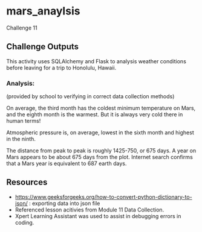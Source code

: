 # mars_anaylsis
Challenge 11

## Challenge Outputs
This activity uses SQLAlchemy and Flask to analysis weather conditions before leaving for a trip to Honolulu, Hawaii.

### Analysis:
(provided by school to verifying in correct data collection methods)

On average, the third month has the coldest minimum temperature on Mars, and the eighth month is the warmest. But it is always very cold there in human terms!

Atmospheric pressure is, on average, lowest in the sixth month and highest in the ninth.

The distance from peak to peak is roughly 1425-750, or 675 days. A year on Mars appears to be about 675 days from the plot. Internet search confirms that a Mars year is equivalent to 687 earth days.

## Resources
- https://www.geeksforgeeks.org/how-to-convert-python-dictionary-to-json/ : exporting data into json file
- Referenced lesson acitivies from Module 11 Data Collection.
- Xpert Learning Assistant was used to assist in debugging errors in coding.
